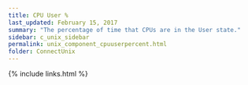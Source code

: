 ```yaml
---
title: CPU User %
last_updated: February 15, 2017
summary: "The percentage of time that CPUs are in the User state."
sidebar: c_unix_sidebar
permalink: unix_component_cpuuserpercent.html
folder: ConnectUnix
---
```



{% include links.html %}
